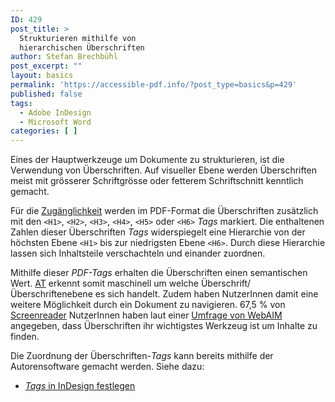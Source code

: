 ```yaml
---
ID: 429
post_title: >
  Strukturieren mithilfe von
  hierarchischen Überschriften
author: Stefan Brechbühl
post_excerpt: ""
layout: basics
permalink: 'https://accessible-pdf.info/?post_type=basics&p=429'
published: false
tags:
  - Adobe InDesign
  - Microsoft Word
categories: [ ]
---
```

Eines der Hauptwerkzeuge um Dokumente zu strukturieren, ist die Verwendung von Überschriften. Auf visueller Ebene werden Überschriften meist mit grösserer Schriftgrösse oder fetterem Schriftschnitt kenntlich gemacht.

Für die [Zugänglichkeit][1] werden im PDF-Format die Überschriften zusätzlich mit den `<H1>`, `<H2>`, `<H3>`, `<H4>`, `<H5>` oder `<H6>` *Tags* markiert. Die enthaltenen Zahlen dieser Überschriften *Tags* widerspiegelt eine Hierarchie von der höchsten Ebene `<H1>` bis zur niedrigsten Ebene `<H6>`. Durch diese Hierarchie lassen sich Inhaltsteile verschachteln und einander zuordnen.

Mithilfe dieser *PDF-Tags* erhalten die Überschriften einen semantischen Wert. [AT][2] erkennt somit maschinell um welche Überschrift/Überschriftenebene es sich handelt. Zudem haben NutzerInnen damit eine weitere Möglichkeit durch ein Dokument zu navigieren. 67,5 % von [Screenreader][2] NutzerInnen haben laut einer [Umfrage von WebAIM][3] angegeben, dass Überschriften ihr wichtigstes Werkzeug ist um Inhalte zu finden.

Die Zuordnung der Überschriften-*Tags* kann bereits mithilfe der Autorensoftware gemacht werden. Siehe dazu:

*   [*Tags* in InDesign festlegen][4]

 [1]: https://accessible-pdf.info/de/glossar/#zugaenglichkeit
 [2]: https://accessible-pdf.info/de/glossar/#assistive-technologie
 [3]: https://webaim.org/projects/screenreadersurvey7/#finding
 [4]: https://accessible-pdf.info/de/basics/tags-in-indesign-festlegen/
